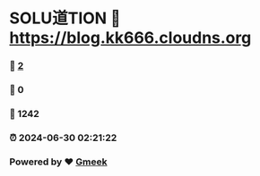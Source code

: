 # SOLU道TION :link: https://blog.kk666.cloudns.org 
### :page_facing_up: [2](https://blog.kk666.cloudns.org/tag.html) 
### :speech_balloon: 0 
### :hibiscus: 1242 
### :alarm_clock: 2024-06-30 02:21:22 
### Powered by :heart: [Gmeek](https://github.com/Meekdai/Gmeek)
